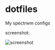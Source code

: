 dotfiles
========

My spectrwm configs

screenshot:

![screenshot](https://raw.github.com/pablokbs/dotfiles/screenshots/1.png)
